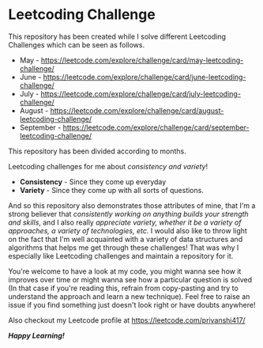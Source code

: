 # Leetcoding Challenge

This repository has been created while I solve different Leetcoding Challenges which can be seen as follows.
* May - https://leetcode.com/explore/challenge/card/may-leetcoding-challenge/
* June - https://leetcode.com/explore/challenge/card/june-leetcoding-challenge/
* July - https://leetcode.com/explore/challenge/card/july-leetcoding-challenge/
* August - https://leetcode.com/explore/challenge/card/august-leetcoding-challenge/
* September - https://leetcode.com/explore/challenge/card/september-leetcoding-challenge/

This repository has been divided according to months.

Leetcoding challenges for me about *consistency and variety*!
* **Consistency** - Since they come up everyday
* **Variety** - Since they come up with all sorts of questions.


And so this repository also demonstrates those attributes of mine, that I'm a strong believer that *consistently working on anything builds your strength and skills*, and I also really *appreciate variety, whether it be a variety of approaches, a variety of technologies, etc.* I would also like to throw light on the fact that I'm well acquainted with a variety of data structures and algorithms that helps me get through these challenges!
That was why I especially like Leetcoding challenges and maintain a repository for it.

You're welcome to have a look at my code, you might wanna see how it improves over time or might wanna see how a particular question is solved (In that case if you're reading this, refrain from copy-pasting and try to understand the approach and learn a new technique).
Feel free to raise an issue if you find something just doesn't look right or have doubts anywhere!

Also checkout my Leetcode profile at https://leetcode.com/priyanshi417/

***Happy Learning!***
